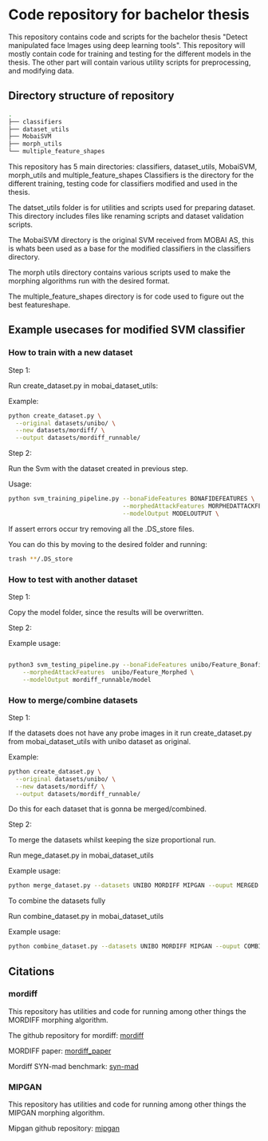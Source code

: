 # Code repository for bachelor thesis 
This repository contains code and scripts for the bachelor thesis "Detect manipulated face Images using deep learning tools". This repository will mostly contain code for training and testing for the different models in the thesis. The other 
part will contain various utility scripts for preprocessing, and modifying data.

## Directory structure of repository
```bash
.
├── classifiers
├── dataset_utils
├── MobaiSVM
├── morph_utils
└── multiple_feature_shapes
```
This repository has 5 main directories: classifiers, dataset_utils, MobaiSVM, morph_utils and multiple_feature_shapes 
Classifiers is the directory for the different training, testing code for 
classifiers modified and used in the thesis.

The datset_utils folder is for utilities and scripts used for preparing dataset.
This directory includes files like renaming scripts and dataset validation scripts.

The MobaiSVM directory is the original SVM received from MOBAI AS, this is 
whats been used as a base for the modified classifiers in the classifiers directory.

The morph utils directory contains various scripts used to make the 
morphing algorithms run with the desired format.

The multiple_feature_shapes directory is for code used to figure out the best 
featureshape.

## Example usecases for modified SVM classifier 

### How to train with a new dataset 
Step 1: 

Run create_dataset.py in mobai_dataset_utils:


Example:
```bash
python create_dataset.py \
  --original datasets/unibo/ \
  --new datasets/mordiff/ \
  --output datasets/mordiff_runnable/

```

Step 2:

Run the Svm with the dataset created in previous step. 

Usage:
```bash
python svm_training_pipeline.py --bonaFideFeatures BONAFIDEFEATURES \
                                --morphedAttackFeatures MORPHEDATTACKFEATURES \
                                --modelOutput MODELOUTPUT \
```




If assert errors occur try removing all the .DS_store files.

You can do this by moving to the desired folder and running:
```bash
trash **/.DS_store
```


### How to test with another dataset 

Step 1: 

Copy the model folder, since the results will be overwritten.

Step 2:

Example usage:
```bash

python3 svm_testing_pipeline.py --bonaFideFeatures unibo/Feature_Bonafide \
	--morphedAttackFeatures  unibo/Feature_Morphed \
	--modelOutput mordiff_runnable/model
```


### How to merge/combine datasets

<!-- These instructions are for merging 2 or more datasets, whilst keeping the size -->
<!-- proportional.  -->

Step 1:

If the datasets does not have any probe images in it run create_dataset.py 
from mobai_dataset_utils with unibo dataset as original.

Example:
```bash
python create_dataset.py \
  --original datasets/unibo/ \
  --new datasets/mordiff/ \
  --output datasets/mordiff_runnable/

```

Do this for each dataset that is gonna be merged/combined.


Step 2:


To merge the datasets whilst keeping the size proportional run. 

Run mege_dataset.py in mobai_dataset_utils


Example usage: 
```bash
python merge_dataset.py --datasets UNIBO MORDIFF MIPGAN --ouput MERGED
```

To combine the datasets fully 

Run combine_dataset.py in mobai_dataset_utils

Example usage:

```bash
python combine_dataset.py --datasets UNIBO MORDIFF MIPGAN --ouput COMBINED
```

## Citations

### mordiff

This repository has utilities and code for running among other things the MORDIFF morphing algorithm.

The github repository for mordiff: [mordiff](https://github.com/naserdamer/MorDIFF)

MORDIFF paper: [mordiff_paper](https://arxiv.org/abs/2302.01843)

Mordiff SYN-mad benchmark: [syn-mad](https://doi.org/10.1109/IJCB54206.2022.10007950)

### MIPGAN


This repository has utilities and code for running among other things the MIPGAN morphing algorithm.

Mipgan github repository: [mipgan](https://github.com/ZHYYYYYYYYYYYY/MIPGAN-face-morphing-algorithm)
